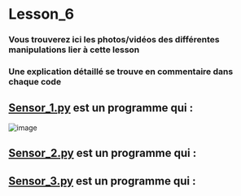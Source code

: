 # Lesson_6

### Vous trouverez ici les photos/vidéos des différentes manipulations lier à cette lesson

### Une explication détaillé se trouve en commentaire dans chaque code

## [Sensor_1.py](Sensor_1.py) est un programme qui  :

![image](https://user-images.githubusercontent.com/125505805/224551293-f2574a65-a6fd-44b2-b048-f27d2035810a.png)


## [Sensor_2.py](Sensor_2.py) est un programme qui  :

## [Sensor_3.py](Sensor_3.py) est un programme qui  :
